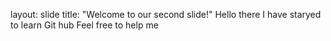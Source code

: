  layout: slide
title: "Welcome to our second slide!"
Hello there
I have staryed to learn Git hub
Feel free to help me
